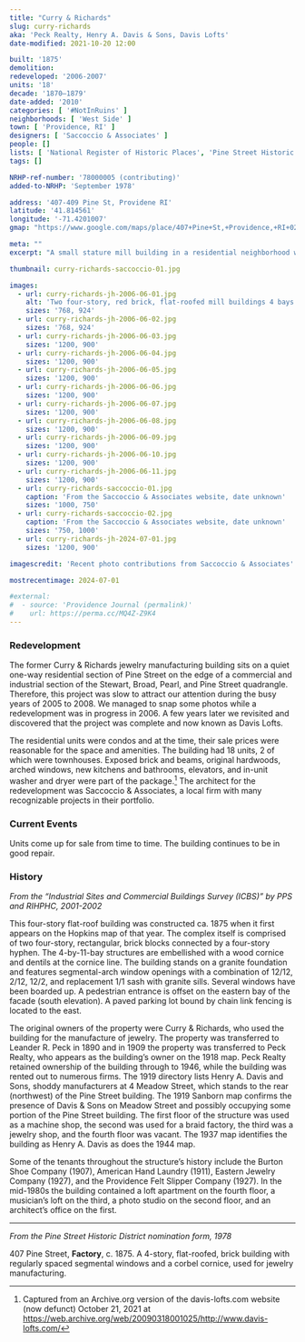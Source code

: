 ```yaml
---
title: "Curry & Richards"
slug: curry-richards
aka: 'Peck Realty, Henry A. Davis & Sons, Davis Lofts'
date-modified: 2021-10-20 12:00

built: '1875'
demolition:
redeveloped: '2006-2007'
units: '18'
decade: '1870–1879'
date-added: '2010'
categories: [ '#NotInRuins' ]
neighborhoods: [ 'West Side' ]
town: [ 'Providence, RI' ]
designers: [ 'Saccoccio & Associates' ]
people: []
lists: [ 'National Register of Historic Places', 'Pine Street Historic District', 'PPS/RIHPHC Industrial Commercial Buildings Survey' ]
tags: []

NRHP-ref-number: '78000005 (contributing)'
added-to-NRHP: 'September 1978'

address: '407-409 Pine St, Providene RI'
latitude: '41.814561'
longitude: '-71.4201007'
gmap: "https://www.google.com/maps/place/407+Pine+St,+Providence,+RI+02903/@41.814561,-71.4201007,17z/data=!3m1!4b1!4m5!3m4!1s0x89e4456e202fcc85:0xb3911f0b68e92e0f!8m2!3d41.814561!4d-71.417912"

meta: ""
excerpt: "A small stature mill building in a residential neighborhood with many uses over the years is now residential"

thumbnail: curry-richards-saccoccio-01.jpg

images:
  - url: curry-richards-jh-2006-06-01.jpg
    alt: 'Two four-story, red brick, flat-roofed mill buildings 4 bays wide and 11 bays deep joined in the middle by a three-story elevanted walkway currently clad in corrugated steel'
    sizes: '768, 924'
  - url: curry-richards-jh-2006-06-02.jpg
    sizes: '768, 924'
  - url: curry-richards-jh-2006-06-03.jpg
    sizes: '1200, 900'
  - url: curry-richards-jh-2006-06-04.jpg
    sizes: '1200, 900'
  - url: curry-richards-jh-2006-06-05.jpg
    sizes: '1200, 900'
  - url: curry-richards-jh-2006-06-06.jpg
    sizes: '1200, 900'
  - url: curry-richards-jh-2006-06-07.jpg
    sizes: '1200, 900'
  - url: curry-richards-jh-2006-06-08.jpg
    sizes: '1200, 900'
  - url: curry-richards-jh-2006-06-09.jpg
    sizes: '1200, 900'
  - url: curry-richards-jh-2006-06-10.jpg
    sizes: '1200, 900'
  - url: curry-richards-jh-2006-06-11.jpg
    sizes: '1200, 900'
  - url: curry-richards-saccoccio-01.jpg
    caption: 'From the Saccoccio & Associates website, date unknown'
    sizes: '1000, 750'
  - url: curry-richards-saccoccio-02.jpg
    caption: 'From the Saccoccio & Associates website, date unknown'
    sizes: '750, 1000'
  - url: curry-richards-jh-2024-07-01.jpg
    sizes: '1200, 900'

imagescredit: 'Recent photo contributions from Saccoccio & Associates'

mostrecentimage: 2024-07-01

#external:
#  - source: 'Providence Journal (permalink)'
#    url: https://perma.cc/MQ4Z-Z9K4
---
```


### Redevelopment

The former Curry & Richards jewelry manufacturing building sits on a quiet one-way residential section of Pine Street on the edge of a commercial and industrial section of the Stewart, Broad, Pearl, and Pine Street quadrangle. Therefore, this project was slow to attract our attention during the busy years of 2005 to 2008. We managed to snap some photos while a redevelopment was in progress in 2006. A few years later we revisited and discovered that the project was complete and now known as Davis Lofts.

The residential units were condos and at the time, their sale prices were reasonable for the space and amenities. The building had 18 units, 2 of which were townhouses. Exposed brick and beams, original hardwoods, arched windows, new kitchens and bathrooms, elevators, and in-unit washer and dryer were part of the package.[^1] The architect for the redevelopment was Saccoccio & Associates, a local firm with many recognizable projects in their portfolio.

[^1]: Captured from an Archive.org version of the davis-lofts.com website (now defunct) October 21, 2021 at https://web.archive.org/web/20090318001025/http://www.davis-lofts.com/


### Current Events

Units come up for sale from time to time. The building continues to be in good repair.


### History

_From the “Industrial Sites and Commercial Buildings Survey (ICBS)” by PPS and RIHPHC, 2001-2002_

This four-story flat-roof building was constructed ca. 1875 when it first appears on the Hopkins map of that year. The complex itself is comprised of two four-story, rectangular, brick blocks connected by a four-story hyphen. The 4-by-11-bay structures are embellished with a wood cornice and dentils at the cornice line. The building stands on a granite foundation and features segmental-arch window openings with a combination of 12/12, 2/12, 12/2, and replacement 1/1 sash with granite sills. Several windows have been boarded up. A pedestrian entrance is offset on the eastern bay of the facade (south elevation). A paved parking lot bound by chain link fencing is located to the east.

The original owners of the property were Curry & Richards, who used the building for the manufacture of jewelry. The property was transferred to Leander R. Peck in 1890 and in 1909 the property was transferred to Peck Realty, who appears as the building’s owner on the 1918 map. Peck Realty retained ownership of the building through to 1946, while the building was rented out to numerous firms. The 1919 directory lists Henry A. Davis and Sons, shoddy manufacturers at 4 Meadow Street, which stands to the rear (northwest) of the Pine Street building. The 1919 Sanborn map confirms the presence of Davis & Sons on Meadow Street and possibly occupying some portion of the Pine Street building. The first floor of the structure was used as a machine shop, the second was used for a braid factory, the third was a jewelry shop, and the fourth floor was vacant. The 1937 map identifies the building as Henry A. Davis as does the 1944 map.

Some of the tenants throughout the structure’s history include the Burton Shoe Company (1907), American Hand Laundry (1911), Eastern Jewelry Company (1927), and the Providence Felt Slipper Company (1927). In the mid-1980s the building contained a loft apartment on the fourth floor, a musician’s loft on the third, a photo studio on the second floor, and an architect’s office on the first.

***

_From the Pine Street Historic District nomination form, 1978_

407 Pine Street, **Factory**, c. 1875. A 4-story, flat-roofed, brick building with regularly spaced segmental windows and a corbel cornice, used for jewelry manufacturing.

